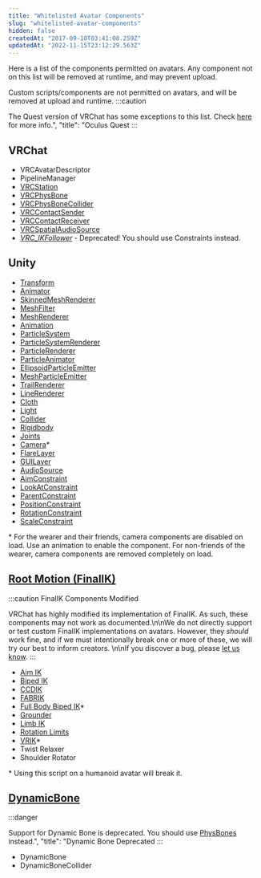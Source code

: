 ```yaml
---
title: "Whitelisted Avatar Components"
slug: "whitelisted-avatar-components"
hidden: false
createdAt: "2017-09-10T03:41:08.259Z"
updatedAt: "2022-11-15T23:12:29.563Z"
---
```

Here is a list of the components permitted on avatars. Any component not on this list will be removed at runtime, and may prevent upload.

Custom scripts/components are not permitted on avatars, and will be removed at upload and runtime.
:::caution

The Quest version of VRChat has some exceptions to this list. Check [here](/platforms/android/quest-content-limitations#components) for more info.",
  "title": "Oculus Quest
:::
## VRChat

- VRCAvatarDescriptor 
- PipelineManager
- [VRCStation](/worlds/components/vrc_station)
- [VRCPhysBone](/avatars/avatar-dynamics/physbones#vrcphysbone)
- [VRCPhysBoneCollider](/avatars/avatar-dynamics/physbones#vrcphysbonecollider)
- [VRCContactSender](/avatars/avatar-dynamics/contacts#vrccontactsender)
- [VRCContactReceiver](/avatars/avatar-dynamics/contacts#VRCContactReceiver)
- [VRCSpatialAudioSource](/worlds/components/vrc_spatialaudiosource#spatial-audio-on-avatars)
- [*VRC_IKFollower*](https://docs.vrchat.com/docs/vrc_ikfollower) - Deprecated! You should use Constraints instead.

## Unity

- [Transform](https://docs.unity3d.com/Documentation/Manual/class-Transform.html)
- [Animator](https://docs.unity3d.com/Documentation/Manual/class-Animator.html)
- [SkinnedMeshRenderer](https://docs.unity3d.com/Documentation/Manual/class-SkinnedMeshRenderer.html)
- [MeshFilter](https://docs.unity3d.com/Documentation/Manual/class-MeshFilter.html)
- [MeshRenderer](https://docs.unity3d.com/Documentation/Manual/class-MeshRenderer.html)
- [Animation](https://docs.unity3d.com/Documentation/Manual/class-Animation.html)
- [ParticleSystem](https://docs.unity3d.com/Documentation/Manual/class-ParticleSystem.html)
- [ParticleSystemRenderer](https://docs.unity3d.com/Documentation/Manual/PartSysRendererModule.html)
- [ParticleRenderer](https://docs.unity3d.com/Documentation/Manual/class-ParticleRenderer.html)
- [ParticleAnimator](https://docs.unity3d.com/Documentation/Manual/class-ParticleAnimator.html)
- [EllipsoidParticleEmitter](https://docs.unity3d.com/Documentation/Manual/class-EllipsoidParticleEmitter.html)
- [MeshParticleEmitter](https://docs.unity3d.com/Documentation/Manual/class-MeshParticleEmitter.html)
- [TrailRenderer](https://docs.unity3d.com/Documentation/Manual/class-TrailRenderer.html)
- [LineRenderer](https://docs.unity3d.com/Documentation/Manual/class-LineRenderer.html)
- [Cloth](https://docs.unity3d.com/Documentation/Manual/class-Cloth.html)
- [Light](https://docs.unity3d.com/Documentation/Manual/class-Light.html)
- [Collider](https://docs.unity3d.com/Documentation/Manual/CollidersOverview.html)
- [Rigidbody](https://docs.unity3d.com/Documentation/Manual/class-Rigidbody.html)
- [Joints](https://docs.unity3d.com/Documentation/Manual/Joints.html)
- [Camera](https://docs.unity3d.com/Documentation/Manual/class-Camera.html)\*
- [FlareLayer](https://docs.unity3d.com/Documentation/Manual/class-FlareLayer.html)
- [GUILayer](https://docs.unity3d.com/Documentation/Manual/class-GUILayer.html)
- [AudioSource](https://docs.unity3d.com/Documentation/Manual/class-AudioSource.html)
- [AimConstraint](https://docs.unity3d.com/2019.4/Documentation/Manual/class-AimConstraint.html)
- [LookAtConstraint](https://docs.unity3d.com/2019.4/Documentation/Manual/class-LookAtConstraint.html)
- [ParentConstraint](https://docs.unity3d.com/2019.4/Documentation/Manual/class-ParentConstraint.html)
- [PositionConstraint](https://docs.unity3d.com/2019.4/Documentation/Manual/class-PositionConstraint.html)
- [RotationConstraint](https://docs.unity3d.com/2019.4/Documentation/Manual/class-RotationConstraint.html)
- [ScaleConstraint](https://docs.unity3d.com/2019.4/Documentation/Manual/class-ScaleConstraint.html)

\* For the wearer and their friends, camera components are disabled on load. Use an animation to enable the component. For non-friends of the wearer, camera components are removed completely on load.

## [Root Motion (FinalIK)](http://www.root-motion.com/finalikdox/html/index.html)
:::caution FinalIK Components Modified

VRChat has highly modified its implementation of FinalIK. As such, these components may not work as documented.\n\nWe do not directly support or test custom FinalIK implementations on avatars. However, they *should* work fine, and if we must intentionally break one or more of these, we will try our best to inform creators. \n\nIf you discover a bug, please [let us know](https://feedback.vrchat.com).
:::
- [Aim IK](http://www.root-motion.com/finalikdox/html/page1.html)
- [Biped IK](http://www.root-motion.com/finalikdox/html/page4.html)
- [CCDIK](http://www.root-motion.com/finalikdox/html/page5.html)
- [FABRIK](http://www.root-motion.com/finalikdox/html/page6.html)
- [Full Body Biped IK](http://www.root-motion.com/finalikdox/html/page8.html)\*
- [Grounder](http://www.root-motion.com/finalikdox/html/page9.html)
- [Limb IK](http://www.root-motion.com/finalikdox/html/page12.html)
- [Rotation Limits](http://www.root-motion.com/finalikdox/html/page14.html)
- [VRIK](http://www.root-motion.com/finalikdox/html/page16.html)\*
- Twist Relaxer
- Shoulder Rotator

\* Using this script on a humanoid avatar will break it.

## [DynamicBone](https://assetstore.unity.com/packages/tools/animation/dynamic-bone-16743)
:::danger

Support for Dynamic Bone is deprecated. You should use [PhysBones](/avatars/avatar-dynamics/physbones) instead.",
  "title": "Dynamic Bone Deprecated
:::
- DynamicBone
- DynamicBoneCollider